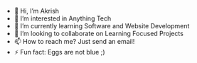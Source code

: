 - 👋 Hi, I’m Akrish
- 👀 I’m interested in Anything Tech
- 🌱 I’m currently learning Software and Website Development
- 💞️ I’m looking to collaborate on Learning Focused Projects
- 📫 How to reach me? Just send an email!
- ⚡ Fun fact: Eggs are not blue ;)

